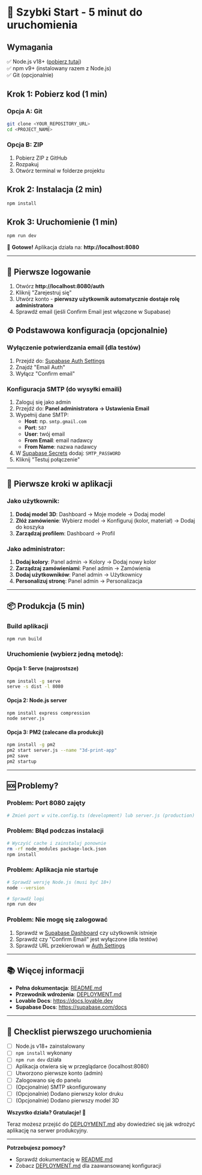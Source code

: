 # 🚀 Szybki Start - 5 minut do uruchomienia

## Wymagania

✅ Node.js v18+ ([pobierz tutaj](https://nodejs.org/))  
✅ npm v9+ (instalowany razem z Node.js)  
✅ Git (opcjonalnie)

## Krok 1: Pobierz kod (1 min)

### Opcja A: Git
```bash
git clone <YOUR_REPOSITORY_URL>
cd <PROJECT_NAME>
```

### Opcja B: ZIP
1. Pobierz ZIP z GitHub
2. Rozpakuj
3. Otwórz terminal w folderze projektu

## Krok 2: Instalacja (2 min)

```bash
npm install
```

## Krok 3: Uruchomienie (1 min)

```bash
npm run dev
```

🎉 **Gotowe!** Aplikacja działa na: **http://localhost:8080**

---

## 🔐 Pierwsze logowanie

1. Otwórz **http://localhost:8080/auth**
2. Kliknij "Zarejestruj się"
3. Utwórz konto - **pierwszy użytkownik automatycznie dostaje rolę administratora**
4. Sprawdź email (jeśli Confirm Email jest włączone w Supabase)

## ⚙️ Podstawowa konfiguracja (opcjonalnie)

### Wyłączenie potwierdzania email (dla testów)

1. Przejdź do: [Supabase Auth Settings](https://supabase.com/dashboard/project/rzupsyhyoztaekcwmels/auth/providers)
2. Znajdź "Email Auth"
3. Wyłącz "Confirm email"

### Konfiguracja SMTP (do wysyłki emaili)

1. Zaloguj się jako admin
2. Przejdź do: **Panel administratora → Ustawienia Email**
3. Wypełnij dane SMTP:
   - **Host**: np. `smtp.gmail.com`
   - **Port**: `587`
   - **User**: twój email
   - **From Email**: email nadawcy
   - **From Name**: nazwa nadawcy
4. W [Supabase Secrets](https://supabase.com/dashboard/project/rzupsyhyoztaekcwmels/settings/functions) dodaj: `SMTP_PASSWORD`
5. Kliknij "Testuj połączenie"

---

## 🎨 Pierwsze kroki w aplikacji

### Jako użytkownik:
1. **Dodaj model 3D**: Dashboard → Moje modele → Dodaj model
2. **Złóż zamówienie**: Wybierz model → Konfiguruj (kolor, materiał) → Dodaj do koszyka
3. **Zarządzaj profilem**: Dashboard → Profil

### Jako administrator:
1. **Dodaj kolory**: Panel admin → Kolory → Dodaj nowy kolor
2. **Zarządzaj zamówieniami**: Panel admin → Zamówienia
3. **Dodaj użytkowników**: Panel admin → Użytkownicy
4. **Personalizuj stronę**: Panel admin → Personalizacja

---

## 📦 Produkcja (5 min)

### Build aplikacji
```bash
npm run build
```

### Uruchomienie (wybierz jedną metodę):

#### Opcja 1: Serve (najprostsze)
```bash
npm install -g serve
serve -s dist -l 8080
```

#### Opcja 2: Node.js server
```bash
npm install express compression
node server.js
```

#### Opcja 3: PM2 (zalecane dla produkcji)
```bash
npm install -g pm2
pm2 start server.js --name "3d-print-app"
pm2 save
pm2 startup
```

---

## 🆘 Problemy?

### Problem: Port 8080 zajęty
```bash
# Zmień port w vite.config.ts (development) lub server.js (production)
```

### Problem: Błąd podczas instalacji
```bash
# Wyczyść cache i zainstaluj ponownie
rm -rf node_modules package-lock.json
npm install
```

### Problem: Aplikacja nie startuje
```bash
# Sprawdź wersję Node.js (musi być 18+)
node --version

# Sprawdź logi
npm run dev
```

### Problem: Nie mogę się zalogować
1. Sprawdź w [Supabase Dashboard](https://supabase.com/dashboard/project/rzupsyhyoztaekcwmels/auth/users) czy użytkownik istnieje
2. Sprawdź czy "Confirm Email" jest wyłączone (dla testów)
3. Sprawdź URL przekierowań w [Auth Settings](https://supabase.com/dashboard/project/rzupsyhyoztaekcwmels/auth/url-configuration)

---

## 📚 Więcej informacji

- **Pełna dokumentacja**: [README.md](README.md)
- **Przewodnik wdrożenia**: [DEPLOYMENT.md](DEPLOYMENT.md)
- **Lovable Docs**: https://docs.lovable.dev
- **Supabase Docs**: https://supabase.com/docs

---

## 🎯 Checklist pierwszego uruchomienia

- [ ] Node.js v18+ zainstalowany
- [ ] `npm install` wykonany
- [ ] `npm run dev` działa
- [ ] Aplikacja otwiera się w przeglądarce (localhost:8080)
- [ ] Utworzono pierwsze konto (admin)
- [ ] Zalogowano się do panelu
- [ ] (Opcjonalnie) SMTP skonfigurowany
- [ ] (Opcjonalnie) Dodano pierwszy kolor druku
- [ ] (Opcjonalnie) Dodano pierwszy model 3D

**Wszystko działa? Gratulacje! 🎉**

Teraz możesz przejść do [DEPLOYMENT.md](DEPLOYMENT.md) aby dowiedzieć się jak wdrożyć aplikację na serwer produkcyjny.

---

**Potrzebujesz pomocy?**
- Sprawdź dokumentację w [README.md](README.md)
- Zobacz [DEPLOYMENT.md](DEPLOYMENT.md) dla zaawansowanej konfiguracji
